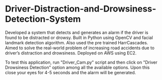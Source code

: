 # Driver-Distraction-and-Drowsiness-Detection-System
Developed a system that detects and generates an alarm if the driver is found to be distracted or drowsy. Built in Python using OpenCV and facial landmark detection algorithm. Also used the pre trained HarrCascades. Aimed to solve the real-world problem of increasing road accidents due to driver’s distraction and drowsiness. Deployed on AWS using EC2.

To test this application, run "Driver_Cam.py" script and then click on "Driver Drowsiness Detection" option among all the available options. Upon this close your eyes for 4-5 seconds and the alarm will be generated.
